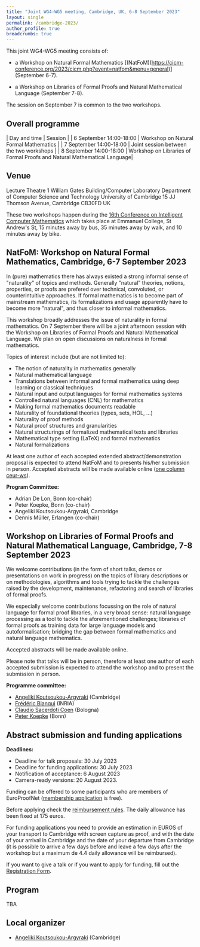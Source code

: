 ```yaml
---
title: "Joint WG4-WG5 meeting, Cambridge, UK, 6-8 September 2023"
layout: single
permalink: /cambridge-2023/
author_profile: true
breadcrumbs: true
---
```


This joint WG4-WG5 meeting consists of:

- a Workshop on Natural Formal Mathematics [(NatFoM)(https://cicm-conference.org/2023/cicm.php?event=natfom&menu=general)] (September 6-7).

- a Workshop on Libraries of Formal Proofs and Natural Mathematical Language (September 7-8).

The session on September 7 is common to the two workshops.

## Overall programme

| Day and time | Session |
| 6 September 14:00-18:00 | Workshop on Natural Formal Mathematics |
| 7 September 14:00-18:00 | Joint session between the two workshops |
| 8 September 14:00-18:00 | Workshop on Libraries of Formal Proofs and Natural Mathematical Language|

## Venue

Lecture Theatre 1
William Gates Building/Computer Laboratory
Department of Computer Science and Technology
University of Cambridge
15 JJ Thomson Avenue, 
Cambridge CB30FD
UK

These two workshops happen during the [16th Conference on Intelligent Computer Mathematics](https://cicm-conference.org/2023/) which takes place at Emmanuel College, St Andrew's St, 15 minutes away by bus, 35 minutes away by walk, and 10 minutes away by bike.

## NatFoM: Workshop on Natural Formal Mathematics, Cambridge, 6-7 September 2023

In (pure) mathematics there has always existed a strong informal sense of "naturality" of topics and methods. Generally "natural" theories, notions, properties, or proofs are prefered over technical, convoluted, or counterintuitive approaches. If formal mathematics is to become part of mainstream mathematics, its formalizations and usage apparently have to become more "natural", and thus closer to informal mathematics.

This workshop broadly addresses the issue of naturality in formal mathematics. On 7 September there will be a joint afternoon session with the Workshop on Libraries of Formal Proofs and Natural Mathematical Language. We plan on open discussions on naturalness in formal mathematics.

Topics of interest include (but are not limited to):
  * The notion of naturality in mathematics generally
  * Natural mathematical language
  * Translations between informal and formal mathematics using deep learning or classical techniques
  * Natural input and output languages for formal mathematics systems
  * Controlled natural languages (CNL) for mathematics
  * Making formal mathematics documents readable
  * Naturality of foundational theories (types, sets, HOL, ...)
  * Naturality of proof methods
  * Natural proof structures and granularities
  * Natural structurings of formalized mathematical texts and libraries
  * Mathematical type setting (LaTeX) and formal mathematics
  * Natural formalizations

At least one author of each accepted extended abstract/demonstration proposal is expected to attend NatFoM and to presents his/her submission in person. Accepted abstracts will be made available online ([one column ceur-ws](http://ceur-ws.org/Vol-XXX/samplestyles/onecolceurws.sty)).

**Program Committee:**
  * Adrian De Lon, Bonn (co-chair)
  * Peter Koepke, Bonn (co-chair)
  * Angeliki Koutsoukou-Argyraki, Cambridge
  * Dennis Müller, Erlangen (co-chair)

## Workshop on Libraries of Formal Proofs and Natural Mathematical Language, Cambridge, 7-8 September 2023

We welcome contributions (in the form of short talks, demos or presentations on work in progress) on the topics of library descriptions or on methodologies, algorithms and tools trying to tackle the challenges raised by the development, maintenance, refactoring and search of libraries of formal proofs.

We especially welcome contributions focussing on the role of natural language for formal proof libraries, in a very broad sense: natural language processing as a tool to tackle the aforementioned challenges; libraries of formal proofs as training data for large language models and autoformalisation; bridging the gap between formal mathematics and natural language mathematics.

Accepted abstracts will be made available online.

Please note that talks will be in person, therefore at least one author of each accepted submission is expected to attend the workshop and to present the submission in person. 

**Programme committee:**
  * [Angeliki Koutsoukou-Argyraki](https://www.cl.cam.ac.uk/~ak2110/) (Cambridge)
  * [Frédéric Blanqui](https://blanqui.gitlabpages.inria.fr/) (INRIA)
  * [Claudio Sacerdoti Coen](https://www.cs.unibo.it/~sacerdot/) (Bologna)
  * [Peter Koepke](https://www.math.uni-bonn.de/people/koepke/) (Bonn)

## Abstract submission and funding applications

**Deadlines:**
  * Deadline for talk proposals: 30 July 2023
  * Deadline for funding applications: 30 July 2023
  * Notification of acceptance: 6 August 2023
  * Camera-ready versions: 20 August 2023.
 

Funding can be offered to some participants who are members of EuroProofNet ([membership application](https://e-services.cost.eu/action/CA20111/working-groups/apply) is free).

Before applying check the [reimbursement rules](../reimbursement-rules). The daily allowance has been fixed at 175 euros.

For funding applications you need to provide an estimation in EUROS of your transport to Cambridge with screen capture as proof, and with the date of your arrival in Cambridge and the date of your departure from Cambridge (it is possible to arrive a few days before and leave a few days after the workshop but a maximum de 4.4 daily allowance will be reimbursed).

If you want to give a talk or if you want to apply for funding, fill out the [Registration Form](https://docs.google.com/forms/d/e/1FAIpQLSfSv1lE3nk0eIcPvQMVqCKCpe_1yMIQFTNaMHuAtEUbIdi93A/viewform?usp=pp_url).

## Program

TBA

## Local organizer

* [Angeliki Koutsoukou-Argyraki](https://www.cl.cam.ac.uk/~ak2110/) (Cambridge)
